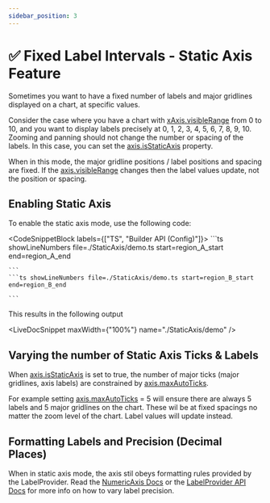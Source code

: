 ```yaml
---
sidebar_position: 3
---
```


# ✅ Fixed Label Intervals - Static Axis Feature

Sometimes you want to have a fixed number of labels and major gridlines displayed on a chart, at specific values.

Consider the case where you have a chart with [xAxis.visibleRange](https://www.scichart.com/documentation/js/current/typedoc/classes/axiscore.html#visiblerange) from 0 to 10, and you want to display labels precisely at 0, 1, 2, 3, 4, 5, 6, 7, 8, 9, 10. Zooming and panning should not change the number or spacing of the labels. In this case, you can set the [axis.isStaticAxis](https://www.scichart.com/documentation/js/current/typedoc/classes/axisbase2d.html#isstaticaxis) property.

When in this mode, the major gridline positions / label positions and spacing are fixed. If the [axis.visibleRange](https://www.scichart.com/documentation/js/current/typedoc/classes/axiscore.html#visiblerange) changes then the label values update, not the position or spacing.

Enabling Static Axis
--------------------

To enable the static axis mode, use the following code:

<CodeSnippetBlock labels={["TS", "Builder API (Config)"]}>
    ```ts showLineNumbers file=./StaticAxis/demo.ts start=region_A_start end=region_A_end

    ```
    ```ts showLineNumbers file=./StaticAxis/demo.ts start=region_B_start end=region_B_end

    ```

</CodeSnippetBlock>

This results in the following output

<LiveDocSnippet maxWidth={"100%"} name="./StaticAxis/demo" />

Varying the number of Static Axis Ticks & Labels
------------------------------------------------

When [axis.isStaticAxis](https://www.scichart.com/documentation/js/current/typedoc/classes/axisbase2d.html#isstaticaxis) is set to true, the number of major ticks (major gridlines, axis labels) are constrained by [axis.maxAutoTicks](https://www.scichart.com/documentation/js/current/typedoc/classes/axiscore.html#maxautoticks).

For example setting [axis.maxAutoTicks](https://www.scichart.com/documentation/js/current/typedoc/classes/axiscore.html#maxautoticks) = 5 will ensure there are always 5 labels and 5 major gridlines on the chart. These wil be at fixed spacings no matter the zoom level of the chart. Label values will update instead.

Formatting Labels and Precision (Decimal Places)
------------------------------------------------

When in static axis mode, the axis stil obeys formatting rules provided by the LabelProvider. Read the [NumericAxis Docs](/docs/2d-charts/axis-api/axis-types/numeric-axis/index.md) or the [LabelProvider API Docs](/docs/2d-charts/axis-api/axis-labels/label-provider-api-overview/index.md) for more info on how to vary label precision.

